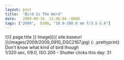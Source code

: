 ```yaml
---
layout: post
title:  "Bird Is The Word"
date:   2009-09-10  11:48:04 -0600
tags: ["2009",  D300, "18.0-200.0 mm f/3.5-5.6"]
---
```

![{{ page.title }} Image]({{ site.baseurl }}/images/2009/2009_0910_DSC2167.jpg)
{: .prettyprint}  
Don't know what kind of bird though  
1/320 sec, f/9.0, ISO 200 - Shutter clicks this day: 31